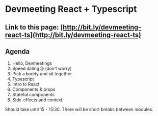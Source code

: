 # Devmeeting React + Typescript

## Link to this page: [http://bit.ly/devmeeting-react-ts](http://bit.ly/devmeeting-react-ts)

## Agenda

1. Hello, Devmeetings
2. Speed dating😘 \(don't worry\)
3. Pick a buddy and sit together    
4. Typescript
5. Intro to React
6. Components & props
7. Stateful components
8. Side-effects and context

Should take until 15 - 15:30. There will be short breaks between modules.

